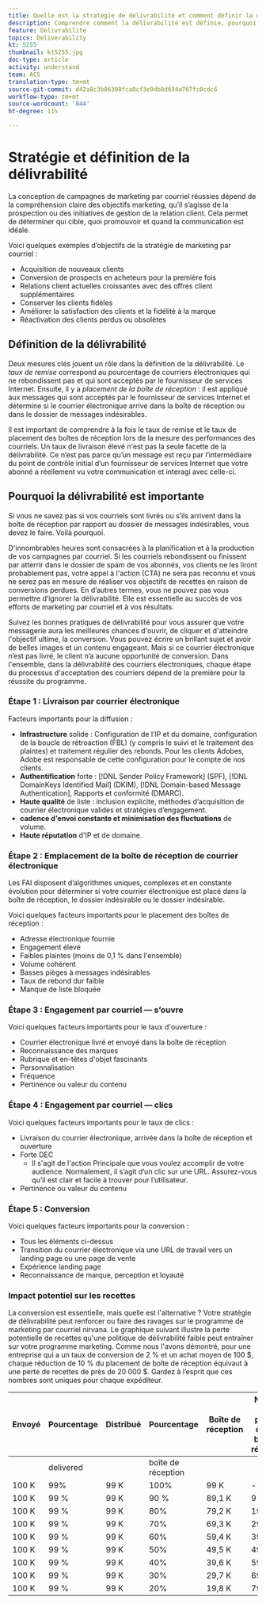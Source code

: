 ```yaml
---
title: Quelle est la stratégie de délivrabilité et comment définir la délivrabilité
description: Comprendre comment la délivrabilité est définie, pourquoi elle est importante et les principales mesures de délivrabilité.
feature: Délivrabilité
topics: Deliverability
kt: 5255
thumbnail: kt5255.jpg
doc-type: article
activity: understand
team: ACS
translation-type: tm+mt
source-git-commit: d42a8c3b06308fca0cf3e9db8d634a767fc0cdc6
workflow-type: tm+mt
source-wordcount: '844'
ht-degree: 11%

---
```



# Stratégie et définition de la délivrabilité

La conception de campagnes de marketing par courriel réussies dépend de la compréhension claire des objectifs marketing, qu’il s’agisse de la prospection ou des initiatives de gestion de la relation client. Cela permet de déterminer qui cible, quoi promouvoir et quand la communication est idéale.

Voici quelques exemples d’objectifs de la stratégie de marketing par courriel :

* Acquisition de nouveaux clients
* Conversion de prospects en acheteurs pour la première fois
* Relations client actuelles croissantes avec des offres client supplémentaires
* Conserver les clients fidèles
* Améliorer la satisfaction des clients et la fidélité à la marque
* Réactivation des clients perdus ou obsolètes

## Définition de la délivrabilité

Deux mesures clés jouent un rôle dans la définition de la délivrabilité. Le *taux de remise* correspond au pourcentage de courriers électroniques qui ne rebondissent pas et qui sont acceptés par le fournisseur de services Internet. Ensuite, il y a *placement de la boîte de réception* : il est appliqué aux messages qui sont acceptés par le fournisseur de services Internet et détermine si le courrier électronique arrive dans la boîte de réception ou dans le dossier de messages indésirables.

Il est important de comprendre à la fois le taux de remise et le taux de placement des boîtes de réception lors de la mesure des performances des courriels. Un taux de livraison élevé n&#39;est pas la seule facette de la délivrabilité. Ce n’est pas parce qu’un message est reçu par l’intermédiaire du point de contrôle initial d’un fournisseur de services Internet que votre abonné a réellement vu votre communication et interagi avec celle-ci.

## Pourquoi la délivrabilité est importante

Si vous ne savez pas si vos courriels sont livrés ou s’ils arrivent dans la boîte de réception par rapport au dossier de messages indésirables, vous devez le faire. Voilà pourquoi.

D&#39;innombrables heures sont consacrées à la planification et à la production de vos campagnes par courriel. Si les courriels rebondissent ou finissent par atterrir dans le dossier de spam de vos abonnés, vos clients ne les liront probablement pas, votre appel à l&#39;action (CTA) ne sera pas reconnu et vous ne serez pas en mesure de réaliser vos objectifs de recettes en raison de conversions perdues. En d’autres termes, vous ne pouvez pas vous permettre d’ignorer la délivrabilité. Elle est essentielle au succès de vos efforts de marketing par courriel et à vos résultats.

Suivez les bonnes pratiques de délivrabilité pour vous assurer que votre messagerie aura les meilleures chances d&#39;ouvrir, de cliquer et d&#39;atteindre l&#39;objectif ultime, la conversion. Vous pouvez écrire un brillant sujet et avoir de belles images et un contenu engageant. Mais si ce courrier électronique n’est pas livré, le client n’a aucune opportunité de conversion. Dans l&#39;ensemble, dans la délivrabilité des courriers électroniques, chaque étape du processus d&#39;acceptation des courriers dépend de la première pour la réussite du programme.

### Étape 1 : Livraison par courrier électronique

Facteurs importants pour la diffusion :

* **Infrastructure** solide : Configuration de l’IP et du domaine, configuration de la boucle de rétroaction (FBL) (y compris le suivi et le traitement des plaintes) et traitement régulier des rebonds. Pour les clients Adobes, Adobe est responsable de cette configuration pour le compte de nos clients.
* **Authentification** forte :  [!DNL Sender Policy Framework] (SPF),  [!DNL DomainKeys Identified Mail] (DKIM),  [!DNL Domain-based Message Authentication], Rapports et conformité (DMARC).
* **Haute qualité** de liste : inclusion explicite, méthodes d’acquisition de courrier électronique valides et stratégies d’engagement.
* **cadence d&#39;envoi constante et minimisation des fluctuations** de volume.
* **Haute réputation** d&#39;IP et de domaine.

### Étape 2 : Emplacement de la boîte de réception de courrier électronique

Les FAI disposent d’algorithmes uniques, complexes et en constante évolution pour déterminer si votre courrier électronique est placé dans la boîte de réception, le dossier indésirable ou le dossier indésirable.

Voici quelques facteurs importants pour le placement des boîtes de réception :

* Adresse électronique fournie
* Engagement élevé
* Faibles plaintes (moins de 0,1 % dans l&#39;ensemble)
* Volume cohérent
* Basses pièges à messages indésirables
* Taux de rebond dur faible
* Manque de liste bloquée

### Étape 3 : Engagement par courriel — s’ouvre

Voici quelques facteurs importants pour le taux d&#39;ouverture :

* Courrier électronique livré et envoyé dans la boîte de réception
* Reconnaissance des marques
* Rubrique et en-têtes d&#39;objet fascinants
* Personnalisation
* Fréquence
* Pertinence ou valeur du contenu

### Étape 4 : Engagement par courriel — clics

Voici quelques facteurs importants pour le taux de clics :

* Livraison du courrier électronique, arrivée dans la boîte de réception et ouverture
* Forte DEC
   * Il s&#39;agit de l&#39;action Principale que vous voulez accomplir de votre audience. Normalement, il s’agit d’un clic sur une URL. Assurez-vous qu’il est clair et facile à trouver pour l’utilisateur.
* Pertinence ou valeur du contenu

### Étape 5 : Conversion

Voici quelques facteurs importants pour la conversion :

* Tous les éléments ci-dessus
* Transition du courrier électronique via une URL de travail vers un landing page ou une page de vente
* Expérience landing page
* Reconnaissance de marque, perception et loyauté

### Impact potentiel sur les recettes

La conversion est essentielle, mais quelle est l&#39;alternative ? Votre stratégie de délivrabilité peut renforcer ou faire des ravages sur le programme de marketing par courriel nirvana. Le graphique suivant illustre la perte potentielle de recettes qu&#39;une politique de délivrabilité faible peut entraîner sur votre programme marketing. Comme nous l&#39;avons démontré, pour une entreprise qui a un taux de conversion de 2 % et un achat moyen de 100 $, chaque réduction de 10 % du placement de boîte de réception équivaut à une perte de recettes de près de 20 000 $. Gardez à l’esprit que ces nombres sont uniques pour chaque expéditeur.

| Envoyé | Pourcentage | Distribué | Pourcentage | Boîte de réception | Nombre non présent dans la boîte de réception | Taux de conversion | Nombre de pertes | Average | Perdu |
|------|-----------|-----------|----------|-------|---------------------|-----------------|-----------------|----------|-----------|
|  | delivered |  | boîte de réception |  |  |  | Conversions | purchase | recettes |
| 100 K | 99% | 99 K | 100% | 99 K | - | 2% | 0 | $100 | $ - |
| 100 K | 99 % | 99 K | 90 % | 89,1 K | 9 900 | 2% | 198 | $100 | $19,800 |
| 100 K | 99 % | 99 K | 80% | 79,2 K | 19 800 | 2% | 396 | $100 | 39 600 $ |
| 100 K | 99 % | 99 K | 70% | 69,3 K | 29 700 | 2% | 594 | $100 | 59 400 $ |
| 100 K | 99 % | 99 K | 60% | 59,4 K | 39 600 | 2% | 792 | $100 | 79 200 $ |
| 100 K | 99 % | 99 K | 50% | 49,5 K | 49 500 | 2% | 990 | $100 | 99 000 $ |
| 100 K | 99 % | 99 K | 40% | 39,6 K | 59 400 | 2% | 1188 | $100 | $118,800 |
| 100 K | 99 % | 99 K | 30% | 29,7 K | 69 300 | 2% | 1 386 | $100 | $138,600 |
| 100 K | 99 % | 99 K | 20% | 19,8 K | 79 200 | 2% | 1584 | $100 | $158,400 |
